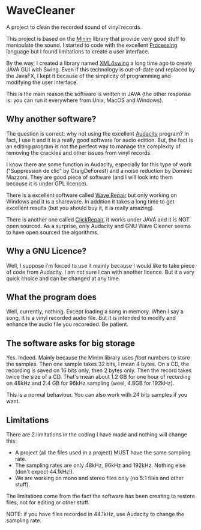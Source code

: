 # WaveCleaner
A project to clean the recorded sound of vinyl records.

This project is based on the [Minim](http://code.compartmental.net/tools/minim/) library
that provide very good stuff to manipulate the sound. I started to code with the excellent
[Processing](https://processing.org/) language but I found limitations to create a user
interface.

By the way, I created a library named [XML4swing](https://github.com/wrey75/xml4swing)
a long time ago to create JAVA GUI with Swing. Even if this technology is out-of-date
and replaced by the JavaFX, I kept it because of the simplicity of programming and modifying
the user interface.

This is the main reason the software is written in JAVA (the other response is: you can run
it everywhere from Unix, MacOS and Windows).


## Why another software?

The question is correct: why not using the excellent [Audacity](http://www.audacityteam.org/)
program? In fact, I use it and it is a really good software for audio edition. But, the fact is
an editing program is not the perfect way to manage the complexity of removing the crackles and 
other issues from vinyl records.

I know there are some function in Audacity, especially for this type of work ("Suppression de
clic" by CraigDeForest) and a noise reduction by Dominic Mazzoni. They are good piece of software 
(and I will look into them because it is under GPL licence).

There is a excellent software called [Wave Repair](http://www.delback.co.uk/wavrep/) but only
working on Windows and it is a shareware. In addition it takes a long time to get excellent
results (but you should buy it, it is really amazing).

There is another one called [ClickRepair](http://www.clickrepair.net/), it works under
JAVA and it is NOT open sourced. As a surprise, only Audacity and GNU Wave Cleaner seems
to have open sourced the algorithms.


## Why a GNU Licence?

Well, I suppose i'm forced to use it mainly because I would like to take piece of code from
Audacity. I am not sure I can with another licence. But it a very quick choice and can be changed
at any time.

## What the program does

Well, currently, nothing. Except loading a song in memory. When I say a song, it is a vinyl
recorded audio file. But it is intended to modify and enhance the audio file you recoreded.
Be patient.

## The software asks for big storage

Yes. Indeed. Mainly because the Minim library uses _float_ numbers to store the samples. Then one
sample takes 32 bits, I mean 4 bytes. On a CD, the recording is saved on 16 bits only, then 2 bytes
only. Then the record takes twice the size of a CD. That's mean about 1.2 GB for one hour of recording
on 48kHz and 2.4 GB for 96kHz sampling (weel, 4.8GB for 192kHz).

This is a normal behaviour. You can also work with 24 bits samples if you want.

## Limitations

There are 2 limitations in the coding I have made and nothing will change this:
 - A project (all the files used in a project) MUST have the same sampling rate.
 - The sampling rates are only 48kHz, 96kHz and 192kHz. Nothing else (don't expect 44.1kHz!).
 - We are working on mono and stereo files only (no 5:1 files and other stuff).

The limitations come from the fact the software has been creating to restore files,
not for editing or other stuff.

NOTE: if you have files recorded in 44.1kHz, use Audacity to change the sampling rate.
 



 



 

